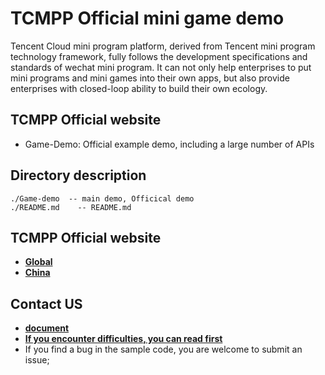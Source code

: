 # TCMPP Official mini game demo

Tencent Cloud mini program platform, derived from Tencent mini program technology framework, fully follows the development specifications and standards of wechat mini program. It can not only help enterprises to put mini programs and mini games into their own apps, but also provide enterprises with closed-loop ability to build their own ecology.

## TCMPP Official website
- Game-Demo: Official example demo, including a large number of APIs

## Directory description

````
./Game-demo  -- main demo, Officical demo
./README.md    -- README.md
````

## TCMPP Official website

- **[Global](https://www.tencentcloud.com/products/tcmpp)** 
- **[China](https://cloud.tencent.com/product/tcmpp)**

## Contact US
- **[document](https://cloud.tencent.com/document/product/1593/100552)**
- **[If you encounter difficulties, you can read first](https://cloud.tencent.com/online-service?from=intro_tcmpp)**
- If you find a bug in the sample code, you are welcome to submit an issue;
